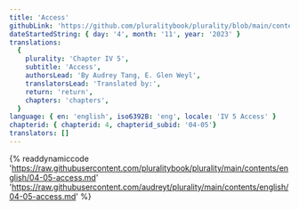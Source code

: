 ```yaml
---
title: 'Access'
githubLink: 'https://github.com/pluralitybook/plurality/blob/main/contents/english/04-05-access.md'
dateStartedString: { day: '4', month: '11', year: '2023' }
translations:
  {
    plurality: 'Chapter IV 5',
    subtitle: 'Access',
    authorsLead: 'By Audrey Tang, E. Glen Weyl',
    translatorsLead: 'Translated by:',
    return: 'return',
    chapters: 'chapters',
  }
language: { en: 'english', iso6392B: 'eng', locale: 'IV 5 Access' }
chapterid: { chapterid: 4, chapterid_subid: '04-05'}
translators: []
---
```

{% readdynamiccode 'https://raw.githubusercontent.com/pluralitybook/plurality/main/contents/english/04-05-access.md' 'https://raw.githubusercontent.com/audreyt/plurality/main/contents/english/04-05-access.md' %}
